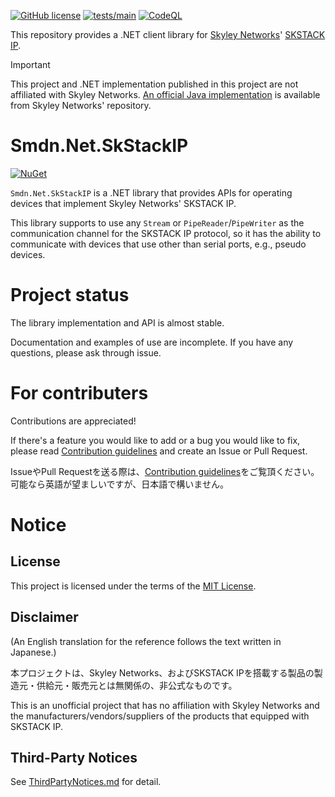 [![GitHub license](https://img.shields.io/github/license/smdn/Smdn.Net.SkStackIP)](https://github.com/smdn/Smdn.Net.SkStackIP/blob/main/LICENSE.txt)
[![tests/main](https://img.shields.io/github/actions/workflow/status/smdn/Smdn.Net.SkStackIP/test.yml?branch=main&label=tests%2Fmain)](https://github.com/smdn/Smdn.Net.SkStackIP/actions/workflows/test.yml)
[![CodeQL](https://github.com/smdn/Smdn.Net.SkStackIP/actions/workflows/codeql-analysis.yml/badge.svg?branch=main)](https://github.com/smdn/Smdn.Net.SkStackIP/actions/workflows/codeql-analysis.yml)

This repository provides a .NET client library for [Skyley Networks](https://www.skyley.com/)' [SKSTACK IP](https://www.skyley.com/wiki/?SKSTACK+IP+for+HAN).

> [!IMPORTANT]
> This project and .NET implementation published in this project are not affiliated with Skyley Networks. [An official Java implementation](https://github.com/SkyleyNetworks/SKSTACK_API) is available from Skyley Networks' repository.

# Smdn.Net.SkStackIP
[![NuGet](https://img.shields.io/nuget/v/Smdn.Net.SkStackIP.svg)](https://www.nuget.org/packages/Smdn.Net.SkStackIP/)

`Smdn.Net.SkStackIP` is a .NET library that provides APIs for operating devices that implement Skyley Networks' SKSTACK IP.

This library supports to use any `Stream` or `PipeReader`/`PipeWriter` as the communication channel for the SKSTACK IP protocol, so it has the ability to communicate with devices that use other than serial ports, e.g., pseudo devices.

# Project status
The library implementation and API is almost stable.

Documentation and examples of use are incomplete. If you have any questions, please ask through issue.

# For contributers
Contributions are appreciated!

If there's a feature you would like to add or a bug you would like to fix, please read [Contribution guidelines](./CONTRIBUTING.md) and create an Issue or Pull Request.

IssueやPull Requestを送る際は、[Contribution guidelines](./CONTRIBUTING.md)をご覧頂ください。　可能なら英語が望ましいですが、日本語で構いません。

# Notice
<!-- #pragma section-start NupkgReadmeFile_Notice -->
## License
This project is licensed under the terms of the [MIT License](./LICENSE.txt).

## Disclaimer
(An English translation for the reference follows the text written in Japanese.)

本プロジェクトは、Skyley Networks、およびSKSTACK IPを搭載する製品の製造元・供給元・販売元とは無関係の、非公式なものです。

This is an unofficial project that has no affiliation with Skyley Networks and the manufacturers/vendors/suppliers of the products that equipped with SKSTACK IP.

## Third-Party Notices
See [ThirdPartyNotices.md](./ThirdPartyNotices.md) for detail.
<!-- #pragma section-end NupkgReadmeFile_Notice -->
